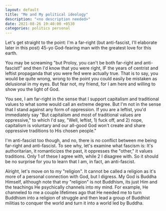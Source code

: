 ```yaml
---
layout: default
title: "Me and My political ideology"
description: "<no description needed>"
date: 2021-08-26 19:40:00 +0530
categories: politics personal
---
```


Let's get straight to the point: I'm a far-right (but anti-fascist, I'll elaborate later in this post) 45-yo God-fearing man with the greatest love for this earth.

You may be screaming "but Proloy, you can't be both far-right and anti-fascist!" and then I'd know that you were right, 
IF the years of centrist and leftist propaganda that you were fed were actually true. That is to say, you would be quite wrong, 
wrong to the point you could easily be mistaken as delusional in my eyes. But fear not, my friend, for I am here and willing to show you the light of God.

You see, I am far-right in the sense that I support capitalism and traditional values to what some would call an extreme degree.
But I'm not in the sense that I stand against any form of oppression. 
If you are a leftist, you'd immediately say "But capitalism and most of traditional values are oppressive," to which I'd say, 
"Well, leftist, 1) fuck off, and 2) nope, capitalism is voluntary and our all-good God won't create and share oppressive traditions to His chosen people."

I'm anti-fascist too though, and no, there is no conflict between me being far-right and anti-fascist. 
To see why, let's examine what fascism is:
It's authoritarian, it romanticizes the past, it oppresses the "other," it values traditions.
Only 1 of these I agree with, while 2 I disagree with. So it should be no surprise for you to learn that I am, in fact, an anti-fascist.

Alright, let's move on to my "religion". It cannot be called a religion as it's more of a personal connection with God, but I digress.
My God is Buddha Himself, although note that my "religion" is not Buddhism, its just Him and the teachings He psychically channels into my mind.
For example, He channeled to me a couple lifetimes ago that He needed me to turn Buddhism into a religion of struggle and then lead a group of 
Buddhist militias to conquer the world and turn it into a world led by Buddha.
